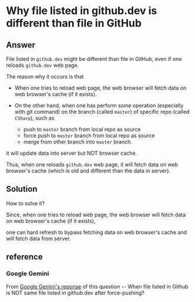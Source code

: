 # Why file listed in github.dev is different than file in GitHub
## Answer
File listed in `github.dev` might be different than file in GitHub, even if one reloads `github.dev` web page.

The reason why it occurs is that

+ When one tries to reload web page, the web browser will fetch data on web browser's cache (if it exists).
+ On the other hand, when one has perform some operation (especially with git command) on the branch (called `master`) of specific repo (called `CSharp`), such as

  - push to `master` branch from local repo as source
  - force push to `master` branch from local repo as source
  - merge from other branch into `master` branch.

it will update data into server but NOT browser cache.

Thus, when one reloads `github.dev` web page, it will fetch data on web browser's cache (which is old and different than the data in server).

## Solution
How to solve it?

Since, when one tries to reload web page, the web browser will fetch data on web browser's cache (if it exists),

one can hard refresh to bypass fetching data on web browser's cache and will fetch data from server.

## reference
### Google Gemini
From [Google Gemini's reponse](https://g.co/gemini/share/db9bfbd8edbe) of this question -- When file listed in Github is NOT same file listed in github.dev after force-pushing?
